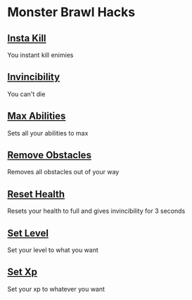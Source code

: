 # Monster Brawl Hacks

## [Insta Kill](Insta-Kill.js)
You instant kill enimies

## [Invincibility](Invincibility.js)
You can't die

## [Max Abilities](Max-Abilities.js)
Sets all your abilities to max

## [Remove Obstacles](Remove-Obstacles.js)
Removes all obstacles out of your way

## [Reset Health](Reset-Health.js)
Resets your health to full and gives invincibility for 3 seconds

## [Set Level](Set-Level.js)
Set your level to what you want

## [Set Xp](Set-Xp.js)
Set your xp to whatever you want
